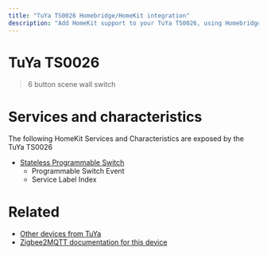 ```yaml
---
title: "TuYa TS0026 Homebridge/HomeKit integration"
description: "Add HomeKit support to your TuYa TS0026, using Homebridge, Zigbee2MQTT and homebridge-z2m."
---
```

<!---
This file has been GENERATED using src/docgen/docgen.ts
DO NOT EDIT THIS FILE MANUALLY!
-->
# TuYa TS0026
> 6 button scene wall switch


# Services and characteristics
The following HomeKit Services and Characteristics are exposed by
the TuYa TS0026

* [Stateless Programmable Switch](../../action.md)
  * Programmable Switch Event
  * Service Label Index


# Related
* [Other devices from TuYa](../index.md#tuya)
* [Zigbee2MQTT documentation for this device](https://www.zigbee2mqtt.io/devices/TS0026.html)
